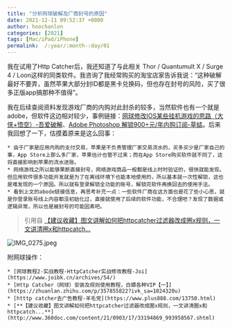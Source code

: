 ```yaml
---
title: "分析网球破解及厂商封号的原因"
date: 2021-12-11 09:52:37 +0800
author: hoochanlon
categories: [2021]
tags: [Mac/iPad/iPhone]
permalink:  /:year/:month-:day/01
---
```


我在试用了Http Catcher后，我还知道了与此相关 Thor / Quantumult X / Surge 4 / Loon这样的同类软件。我咨询了我经常购买的淘宝店家告诉我说：“这种破解最好不要弄，虽然苹果大部分封ID都是黑卡兑换码，但也存在封号的风险，买了很多正版app搞那种不值得”。

<!-- more -->

我在后续查阅资料发现游戏厂商的内购对此封杀的较多，当然软件也有一个就是adobe，但软件这边相对较少，事例链接：[网球修改IOS某些挂机游戏的思路（大侠+悟空）-吾爱破解](https://www.52pojie.cn/thread-1192530-1-1.html)、[Adobe Photoshop 解锁900+元/年内购订阅-草蜢](https://www.cmboy.com/1438.html)。后来我回想了一下，估摸着原来是这么回事：

	* 由于厂家是应用内购的支付交易，苹果是不负责管理厂家交易流水的，买多买少是厂家自己的事，App Store上那么多厂家，苹果估计也管不过来；而在App Store购买软件就不同了，这将直接影响到苹果的流水进账。
	* 网络游戏之所以能够果断直接封号，网络游戏商品一般都是线上时时验证的，很快就能发现。但应用软件很多功能开发就是为了在离线环境下也能本地使用的，所以基本就一次性解锁，这也是难发现的一个原因。所以就有登录解锁全功能的账号，解锁完软件再换回去的使用手法。
	* 看到上文的abode链接信息，再思考补充一点：一些软件厂商在这方面也是花了些小心思，就是你登录账号线上内容都没初始化过，直接就使用了后续的软件功能，不合理吧？发现了数据或逻辑异常，所以也是被封号的可能因素吧。

> 引用自 [【建议收藏】图文讲解如何把httpcatcher过滤器改成圈x规则，一文讲清圈x和httpcatch...](http://www.360doc.com/content/21/0903/17/33194869_993958567.shtml)

![IMG_0275.jpeg](https://s2.loli.net/2021/12/13/8sZLPcTtKFeNj4m.jpg)

附网球操作：

	* [网球教程2-实战教程-HttpCatcher实战修改教程-Joi](https://www.joibk.cn/archives/54/)
	* [Http Catcher（网球）安装及规则使用教程，白嫖各种VIP【一】](https://zhuanlan.zhihu.com/p/357855822?ivk_sa=1024320u)
	* [htttp catcher去广告教程-羊毛党](https://www.plus888.com/13750.html)
	* [**【建议收藏】图文讲解如何把httpcatcher过滤器改成圈x规则，一文讲清圈x和httpcatch...**](http://www.360doc.com/content/21/0903/17/33194869_993958567.shtml)

